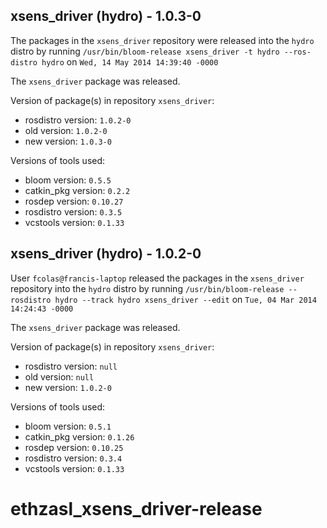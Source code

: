 ## xsens_driver (hydro) - 1.0.3-0

The packages in the `xsens_driver` repository were released into the `hydro` distro by running `/usr/bin/bloom-release xsens_driver -t hydro --ros-distro hydro` on `Wed, 14 May 2014 14:39:40 -0000`

The `xsens_driver` package was released.

Version of package(s) in repository `xsens_driver`:
- rosdistro version: `1.0.2-0`
- old version: `1.0.2-0`
- new version: `1.0.3-0`

Versions of tools used:
- bloom version: `0.5.5`
- catkin_pkg version: `0.2.2`
- rosdep version: `0.10.27`
- rosdistro version: `0.3.5`
- vcstools version: `0.1.33`


## xsens_driver (hydro) - 1.0.2-0

User `fcolas@francis-laptop` released the packages in the `xsens_driver` repository into the `hydro` distro by running `/usr/bin/bloom-release --rosdistro hydro --track hydro xsens_driver --edit` on `Tue, 04 Mar 2014 14:24:43 -0000`

The `xsens_driver` package was released.

Version of package(s) in repository `xsens_driver`:
- rosdistro version: `null`
- old version: `null`
- new version: `1.0.2-0`

Versions of tools used:
- bloom version: `0.5.1`
- catkin_pkg version: `0.1.26`
- rosdep version: `0.10.25`
- rosdistro version: `0.3.4`
- vcstools version: `0.1.33`


ethzasl_xsens_driver-release
============================

